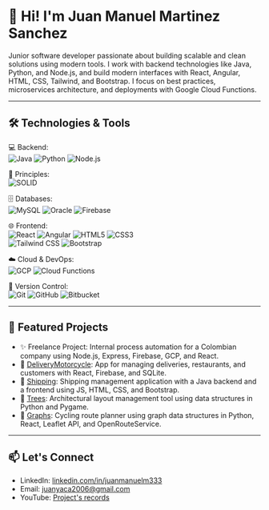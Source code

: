 
# 👋 Hi! I'm Juan Manuel Martinez Sanchez

Junior software developer passionate about building scalable and clean solutions using modern tools. I work with backend technologies like Java, Python, and Node.js, and build modern interfaces with React, Angular, HTML, CSS, Tailwind, and Bootstrap. I focus on best practices, microservices architecture, and deployments with Google Cloud Functions.

---

## 🛠️ Technologies & Tools

💻 Backend:  
![Java](https://img.shields.io/badge/-Java-007396?style=flat-square&logo=java) ![Python](https://img.shields.io/badge/-Python-3776AB?style=flat-square&logo=python) ![Node.js](https://img.shields.io/badge/-Node.js-339933?style=flat-square&logo=node.js)

🧠 Principles:  
![SOLID](https://img.shields.io/badge/-SOLID-000000?style=flat-square&logo=codewars&logoColor=white)

🗄️ Databases:  
![MySQL](https://img.shields.io/badge/-MySQL-4479A1?style=flat-square&logo=mysql) ![Oracle](https://img.shields.io/badge/-Oracle-F80000?style=flat-square&logo=oracle) ![Firebase](https://img.shields.io/badge/-Firebase-FFCA28?style=flat-square&logo=firebase)

🌐 Frontend:  
![React](https://img.shields.io/badge/-React-61DAFB?style=flat-square&logo=react) ![Angular](https://img.shields.io/badge/-Angular-DD0031?style=flat-square&logo=angular) ![HTML5](https://img.shields.io/badge/-HTML5-E34F26?style=flat-square&logo=html5) ![CSS3](https://img.shields.io/badge/-CSS3-1572B6?style=flat-square&logo=css3)  
![Tailwind CSS](https://img.shields.io/badge/-Tailwind-06B6D4?style=flat-square&logo=tailwind-css) ![Bootstrap](https://img.shields.io/badge/-Bootstrap-563D7C?style=flat-square&logo=bootstrap)

☁️ Cloud & DevOps:  
![GCP](https://img.shields.io/badge/-Google%20Cloud-4285F4?style=flat-square&logo=google-cloud) ![Cloud Functions](https://img.shields.io/badge/-Cloud%20Functions-4285F4?style=flat-square&logo=googlecloud)

📁 Version Control:  
![Git](https://img.shields.io/badge/-Git-F05032?style=flat-square&logo=git) ![GitHub](https://img.shields.io/badge/-GitHub-181717?style=flat-square&logo=github) ![Bitbucket](https://img.shields.io/badge/-Bitbucket-0052CC?style=flat-square&logo=bitbucket)

---

## 🚀 Featured Projects

- ✨ Freelance Project: Internal process automation for a Colombian company using Node.js, Express, Firebase, GCP, and React.
- 🚴 [DeliveryMotorcycle](https://github.com/JuanManuelMartinezS/deliveryMotorcycle): App for managing deliveries, restaurants, and customers with React, Firebase, and SQLite.
- 🔐 [Shipping](https://github.com/JuanManuelMartinezS/shipping): Shipping management application with a Java backend and a frontend using JS, HTML, CSS, and Bootstrap.
- 🌲 [Trees](https://github.com/JuanManuelMartinezS/trees): Architectural layout management tool using data structures in Python and Pygame.
- 📿 [Graphs](https://github.com/JuanManuelMartinezS/graphs): Cycling route planner using graph data structures in Python, React, Leaflet API, and OpenRouteService.

---

## 📫 Let's Connect

- LinkedIn: [linkedin.com/in/juanmanuelm333](https://www.linkedin.com/in/juanmanuelm333/)
- Email: juanyaca2006@gmail.com  
- YouTube: [Project's records](https://www.youtube.com/@juanmanuelmartinez9369)
